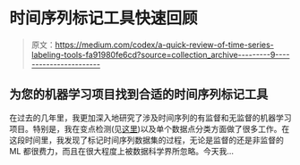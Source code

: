 # 时间序列标记工具快速回顾

> 原文：<https://medium.com/codex/a-quick-review-of-time-series-labeling-tools-fa91980fe6cd?source=collection_archive---------9----------------------->

## **为您的机器学习项目找到合适的时间序列标记工具**

在过去的几年里，我更加深入地研究了涉及时间序列的有监督和无监督的机器学习项目。特别是，我在变点检测(见[这里](https://techrando.com/2019/08/14/a-brief-introduction-to-change-point-detection-using-python/))以及单个数据点分类方面做了很多工作。在这段时间里，我发现了标记时间序列数据集的过程，无论是监督的还是非监督的 ML 都很费力，而且在很大程度上被数据科学界所忽略。今天我…